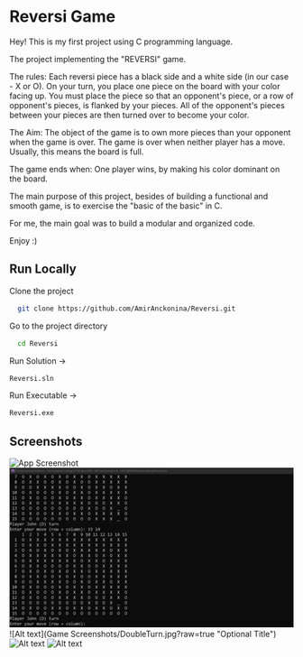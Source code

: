 
# Reversi Game

Hey! This is my first project using C programming language.

The project implementing the "REVERSI" game.

The rules: Each reversi piece has a black side and a white side (in our case - X or O). On your turn, you place one piece on the board with your color facing up. You must place the piece so that an opponent's piece, or a row of opponent's pieces, is flanked by your pieces. All of the opponent's pieces between your pieces are then turned over to become your color.

The Aim: The object of the game is to own more pieces than your opponent when the game is over. The game is over when neither player has a move. Usually, this means the board is full.

The game ends when: One player wins, by making his color dominant on the board.

The main purpose of this project, besides of building a functional and smooth game, is to exercise the "basic of the basic" in C.

For me, the main goal was to build a modular and organized code.

Enjoy :)


## Run Locally

Clone the project

```bash
  git clone https://github.com/AmirAnckonina/Reversi.git
```

Go to the project directory

```bash
  cd Reversi
```

Run Solution ->
```bash
Reversi.sln
```

Run Executable ->
```bash
Reversi.exe
```

## Screenshots

![App Screenshot](https://via.placeholder.com/468x300?text=App+Screenshot+Here)
![App Screenshot](https://github.com/AmirAnckonina/Reversi/blob/0f576efe6ed8eff1852f5dddc3ab42e47a8efd50/Game%20Screenshots/DoubleTurn.jpg)
![Alt text](Game Screenshots/DoubleTurn.jpg?raw=true "Optional Title")
![Alt text](/relative/path/to/img.jpg?raw=true "Optional Title")
![Alt text](/relative/path/to/img.jpg?raw=true "Optional Title")

